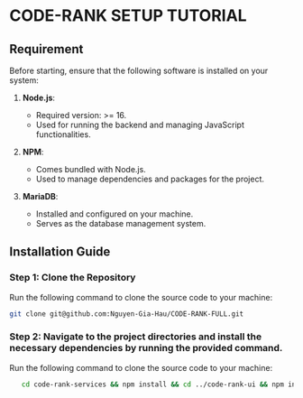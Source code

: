 # CODE-RANK SETUP TUTORIAL

## Requirement

Before starting, ensure that the following software is installed on your system:

1. **Node.js**:  
   - Required version: >= 16.  
   - Used for running the backend and managing JavaScript functionalities.

2. **NPM**:  
   - Comes bundled with Node.js.  
   - Used to manage dependencies and packages for the project.

3. **MariaDB**:  
   - Installed and configured on your machine.  
   - Serves as the database management system.

## Installation Guide

### Step 1: Clone the Repository
Run the following command to clone the source code to your machine:  

```bash
git clone git@github.com:Nguyen-Gia-Hau/CODE-RANK-FULL.git
```

### Step 2: Navigate to the project directories and install the necessary dependencies by running the provided command.
Run the following command to clone the source code to your machine: 
```bash
   cd code-rank-services && npm install && cd ../code-rank-ui && npm install
```
